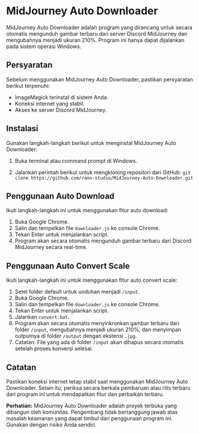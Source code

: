 
# MidJourney Auto Downloader

MidJourney Auto Downloader adalah program yang dirancang untuk secara otomatis mengunduh gambar terbaru dari server Discord MidJourney dan mengubahnya menjadi ukuran 210%. Program ini hanya dapat dijalankan pada sistem operasi Windows.

## Persyaratan

Sebelum menggunakan MidJourney Auto Downloader, pastikan persyaratan berikut terpenuhi:

-   ImageMagick terinstal di sistem Anda.
-   Koneksi internet yang stabil.
-   Akses ke server Discord MidJourney.

## Instalasi

Gunakan langkah-langkah berikut untuk menginstal MidJourney Auto Downloader:

1.  Buka terminal atau command prompt di Windows.
    
2.  Jalankan perintah berikut untuk mengkloning repositori dari GitHub:
```git clone https://github.com/rann-studio/MidJourney-Auto-Downloader.git```

## Penggunaan Auto Download

Ikuti langkah-langkah ini untuk menggunakan fitur auto download:

1.  Buka Google Chrome.
2.  Salin dan tempelkan file `downloader.js` ke console Chrome.
3.  Tekan Enter untuk menjalankan script.
4.  Program akan secara otomatis mengunduh gambar terbaru dari Discord MidJourney secara real-time.

## Penggunaan Auto Convert Scale

Ikuti langkah-langkah ini untuk menggunakan fitur auto convert scale:

1.  Setel folder default untuk unduhan menjadi `/input`.
2.  Buka Google Chrome.
3.  Salin dan tempelkan file `downloader.js` ke console Chrome.
4.  Tekan Enter untuk menjalankan script.
5.  Jalankan `convert.bat`.
6.  Program akan secara otomatis menyinkronkan gambar terbaru dari folder `/input`, mengubahnya menjadi ukuran 210%, dan menyimpan outputnya di folder `/output` dengan ekstensi `.jpg`.
7.  Catatan: File yang ada di folder `/input` akan dihapus secara otomatis setelah proses konversi selesai.

## Catatan

Pastikan koneksi internet tetap stabil saat menggunakan MidJourney Auto Downloader. Selain itu, periksa secara berkala pembaruan atau rilis terbaru dari program ini untuk mendapatkan fitur dan perbaikan terbaru.

**Perhatian:** MidJourney Auto Downloader adalah proyek terbuka yang dibangun oleh komunitas. Pengembang tidak bertanggung jawab atas masalah keamanan yang dapat timbul dari penggunaan program ini. Gunakan dengan risiko Anda sendiri.

